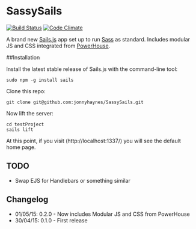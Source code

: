# SassySails
[![Build Status](https://travis-ci.org/jonnyhaynes/SassySails.svg)](https://travis-ci.org/jonnyhaynes/SassySails) [![Code Climate](https://codeclimate.com/github/jonnyhaynes/SassySails/badges/gpa.svg)](https://codeclimate.com/github/jonnyhaynes/SassySails)

A brand new [Sails.js](http://sailsjs.org/) app set up to run [Sass](http://sass-lang.com/) as standard. Includes modular JS and CSS integrated from [PowerHouse](https://github.com/powerhouse-industries/front-end-starter).

##Installation

Install the latest stable release of Sails.js with the command-line tool:
```
sudo npm -g install sails
```

Clone this repo:
```
git clone git@github.com:jonnyhaynes/SassySails.git
```

Now lift the server:
```
cd testProject
sails lift
```

At this point, if you visit (http://localhost:1337/) you will see the default home page.

## TODO
* Swap EJS for Handlebars or something similar

## Changelog
* 01/05/15: 0.2.0 - Now includes Modular JS and CSS from PowerHouse
* 30/04/15: 0.1.0 - First release
